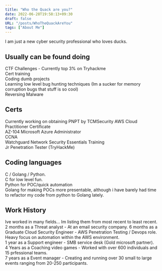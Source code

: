 ```yaml
---
title: "Who the Quack are you?"
date: 2022-06-28T19:58:13+09:30
draft: false
URL: "/posts/WhoTheQuackAreYou"
tags: ["About Me"]
---
```

I am just a new cyber security professional who loves ducks.  

## Usually can be found doing
CTF Challenges - Currently top 3% on Tryhackme  
Cert training  
Coding dumb projects  
Learning low level bug hunting techniques (Im a sucker for memory corruption bugs that stuff is so cool)  
Reversing Malware 


## Certs
Currently working on obtaining PNPT by TCMSecurity
AWS Cloud Practitioner Certificate  
AZ-104 Microsoft Azure Administrator  
CCNA  
Watchguard Network Security Essentials Training  
Jr Penetration Tester (TryHackMe)  

## Coding languages
C / Golang / Python.  
C for low level fun.  
Python for POC/quick automation  
Golang for making POCs more presentable, although i have barely had time to refactor my code from python to Golang lately.   

## Work History   
Ive worked in many fields... Im listing them from most recent to least recent. 
2 months as a Threat analyst - At an email security company. 
6 months as a Graduate Cloud Security Engineer - AWS Penetration Testing / Devops role. Heavy focus on automation within the AWS environment.   
1 year as a Support engineer - SMB service desk (Gold microsoft partner).   
4 Years as a Coaching video games - Worked with over 600 individuals and 15 prfessional teams.    
7 years as a Event manager - Creating and running over 30 small to large events ranging from 20-250 participants.    




